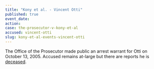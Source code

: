 ```yaml
---
title: "Kony et al. - Vincent Otti"
published: true
event_date:
action:
case: the-prosecutor-v-kony-et-al
accused: vincent-otti
slug: kony-et-al-events-vincent-otti
---
```


The Office of the Prosecutor made public an arrest warrant for Otti on October 13, 2005. Accused remains at-large but there are reports he is [deceased](http://www.haguejusticeportal.net/index.php?id=8194).

